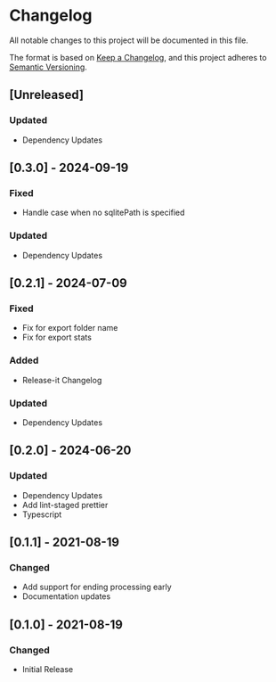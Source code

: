 # Changelog
All notable changes to this project will be documented in this file.

The format is based on [Keep a Changelog](https://keepachangelog.com/en/1.0.0/),
and this project adheres to [Semantic Versioning](https://semver.org/spec/v2.0.0.html).

## [Unreleased]
### Updated
- Dependency Updates

## [0.3.0] - 2024-09-19
### Fixed
- Handle case when no sqlitePath is specified

### Updated
- Dependency Updates

## [0.2.1] - 2024-07-09
### Fixed
- Fix for export folder name
- Fix for export stats

### Added
- Release-it Changelog

### Updated
- Dependency Updates

## [0.2.0] - 2024-06-20
### Updated
- Dependency Updates
- Add lint-staged prettier
- Typescript

## [0.1.1] - 2021-08-19
### Changed
- Add support for ending processing early
- Documentation updates

## [0.1.0] - 2021-08-19
### Changed
- Initial Release
